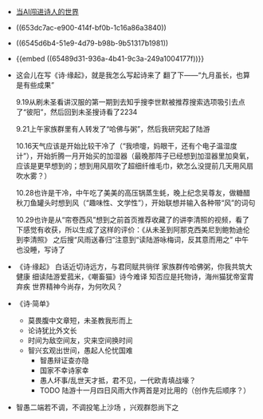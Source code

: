 - [当AI闯进诗人的世界](https://mp.weixin.qq.com/s/RziFi9eLvREp0k7-mFMjkA)
- ((653dc7ac-e900-414f-bf0b-1c16a86a3840))
- ((6545d6b4-51e9-4d79-b98b-9b51317b1981))
- {{embed ((65489d31-936a-4b41-9c3a-249a1004177f))}}
- 这会儿在写《诗·缘起》，就是我怎么写起诗来了
  翻了下——“九月虽长，也算是有些成果”
  
  9.19从刷未圣看讲汉服的第一期到去知乎搜李世默被推荐搜索选项吸引去点了“彼阳”，然后回到未圣搜诗看了2234
  
  9.21上午家族群里有人转发了“哈佛与粥”，然后我研究起了陆游
  
  10.16天气应该是开始比较干冷了（“我喷嚏，妈眼干，还有个电子温湿度计”），开始折腾一月开始买的加湿器（最晚那阵子已经想到加湿器里加臭氧，应该是更早想到的；想到用风扇吹了超细纤维毛巾，欸怎么没提前几天用风扇吹水雾？）
  
  10.28也许是干冷，中午吃了美美的高压锅蒸生蚝，晚上纪念吴尊友，做糖醋秋刀鱼罐头时想到风（“趣味性、文学性”），开始联想并输入各种带“风”的词句
  
  10.29也许是从“帘卷西风”想到之前首页推荐收藏了的讲李清照的视频，看了下感觉有收获，所以生成了这样的评价：《从未圣到阿那克西美尼到鲍勃迪伦到李清照》
  之后搜“风雨送春归”注意到“读陆游咏梅词，反其意而用之”
  中午也没睡，写诗了
- 《诗·缘起》
  白话近切诗远方，与君同赋共徜徉
  家族群传哈佛粥，你我共筑大健康
  细读陆游爱菰米，《嘲畜猫》诗今难译
  知否应是托物诗，海州猫犹帝室胄
  弃疾
  世界精神今尚存，为何吹风？
- 《诗·简单》
	- 莫畏腹中文章短，未圣教我形而上
	- 论诗犹比外文长
	- 时间为敌空间友，灾来空间换时间
	- 智兴玄观出世间，愚起人伦忧国难
		- 智愚辩证查亦隐
		- 国家不幸诗家幸
		- 愚人坏事/乱世天才抵，君不见，一代欧青填战壕？
		- TODO 陆游十一月四日风雨大作两首是对比用的（创作先后顺序？）
- 智愚二端若不调，不调投笔上沙场
  ，兴观群怨尚下之
